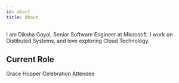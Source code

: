 ```yaml
---
id: about
title: About
---
```


I am Diksha Goyal, Senior Software Engineer at Microsoft.
I work on Distibuted Systems, and love exploring Cloud Technology.

## Current Role

Grace Hopper Celebration Attendee
